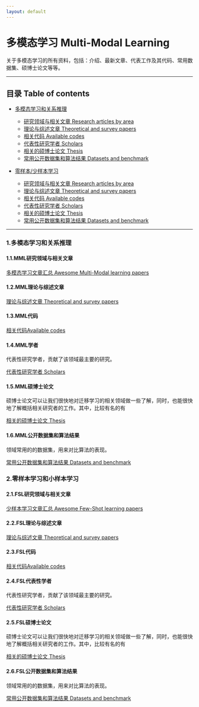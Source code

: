 ```yaml
---
layout: default
---
```


# 多模态学习 Multi-Modal Learning

关于多模态学习的所有资料，包括：介绍、最新文章、代表工作及其代码、常用数据集、硕博士论文等等。

_ _ _

## 目录 Table of contents

* [多模态学习和关系推理](#1多模态学习和关系推理)
	* [研究领域与相关文章 Research articles by area](#11mml研究领域与相关文章)
	* [理论与综述文章 Theoretical and survey papers](#12mml理论与综述文章)
	* [相关代码 Available codes](#13mml代码)
	* [代表性研究学者 Scholars](#14mml学者)
	* [相关的硕博士论文 Thesis](#15mml硕博士论文)
	* [常用公开数据集和算法结果 Datasets and benchmark](16#mml公开数据集和算法结果)

* [零样本/少样本学习](#2fslearning)
	* [研究领域与相关文章 Research articles by area](#21fsl研究领域与相关文章)
	* [理论与综述文章 Theoretical and survey papers](#22fsl理论与综述)
	* [相关代码 Available codes](#23fsl代码)
	* [代表性研究学者 Scholars](#24fsl代表性学者)
	* [相关的硕博士论文 Thesis](#25fsl硕博士论文)
	* [常用公开数据集和算法结果 Datasets and benchmark](26#fsl数据集)

- - -

### 1.多模态学习和关系推理

#### 1.1.MML研究领域与相关文章
[多模态学习文章汇总 Awesome Multi-Modal learning papers](https://github.com/dragon9001/MMG-page/blob/master/docs/mml_awesome_paper.md)

#### 1.2.MML理论与综述文章
[理论与综述文章 Theoretical and survey papers](https://github.com/dragon9001/MMG-page/blob/master/docs/mml_survey.md)

#### 1.3.MML代码

[相关代码Available codes](https://github.com/dragon9001/MMG-page/blob/master/docs/mml_code.md)

#### 1.4.MML学者

代表性研究学者，贡献了该领域最主要的研究。

[代表性研究学者 Scholars](https://github.com/dragon9001/MMG-page/blob/master/docs/mml_scholar.md)

#### 1.5.MML硕博士论文

硕博士论文可以让我们很快地对迁移学习的相关领域做一些了解，同时，也能很快地了解概括相关研究者的工作。其中，比较有名的有

[相关的硕博士论文 Thesis](https://github.com/dragon9001/MMG-page/blob/master/docs/mml_thesis.md)

#### 1.6.MML公开数据集和算法结果

领域常用的的数据集，用来对比算法的表现。

[常用公开数据集和算法结果 Datasets and benchmark](https://github.com/dragon9001/MMG-page/blob/master/docs/mml_dataset.md)


### 2.零样本学习和小样本学习

#### 2.1.FSL研究领域与相关文章
[少样本学习文章汇总 Awesome Few-Shot learning papers](https://github.com/dragon9001/MMG-page/blob/master/docs/fsl_awesome_paper.md)

#### 2.2.FSL理论与综述文章

[理论与综述文章 Theoretical and survey papers](https://github.com/dragon9001/MMG-page/blob/master/docs/fsl_survey.md)

#### 2.3.FSL代码

[相关代码Available codes](https://github.com/jindongwang/transferlearning/tree/master/code)

#### 2.4.FSL代表性学者

代表性研究学者，贡献了该领域最主要的研究。

[代表性研究学者 Scholars](https://github.com/dragon9001/MMG-page/blob/master/docs/fsl_scholar.md)

#### 2.5.FSL硕博士论文

硕博士论文可以让我们很快地对迁移学习的相关领域做一些了解，同时，也能很快地了解概括相关研究者的工作。其中，比较有名的有

[相关的硕博士论文 Thesis](https://github.com/dragon9001/MMG-page/blob/master/docs/fsl_thesis.md)

#### 2.6.FSL公开数据集和算法结果

领域常用的的数据集，用来对比算法的表现。

[常用公开数据集和算法结果 Datasets and benchmark](https://github.com/dragon9001/MMG-page/blob/master/docs/fsl_data.md)




<!--
- - -

### 1.简介

- 简介文字资料

	- 清华大学龙明盛老师的深度迁移学习报告：[PPT(三星研究院)](http://ise.thss.tsinghua.edu.cn/~mlong/doc/transfer-learning-talk.pdf)、[PPT(Google China)](http://ise.thss.tsinghua.edu.cn/~mlong/doc/deep-transfer-learning-talk.pdf)

- - -

### 2.迁移学习研究领域与相关文章

Related articles by research areas:

- [强化迁移学习 Transfer Learning with Reinforcement Learning](https://github.com/jindongwang/transferlearning/blob/master/doc/awesome_paper.md#强化迁移学习)

- [应用 Applications](https://github.com/jindongwang/transferlearning/blob/master/doc/awesome_paper.md#应用)
	- [迁移学习用于行为识别 Transfer learning for activity recognition](https://github.com/jindongwang/activityrecognition/blob/master/notes/%E8%BF%81%E7%A7%BB%E5%AD%A6%E4%B9%A0%E7%94%A8%E4%BA%8E%E8%A1%8C%E4%B8%BA%E8%AF%86%E5%88%AB.md)

- - -

### 3.理论与综述文章

_ _ _

### 4.代码

_ _ _

### 5.代表性研究学者

**全部列表以及代表工作性见[这里](https://github.com/jindongwang/transferlearning/blob/master/doc/scholar_TL.md)**

- [Mingsheng Long](http://ise.thss.tsinghua.edu.cn/~mlong/)：中文名龙明盛，清华大学博士，现任清华大学助理教授、博士生导师。[[Google scholar](https://scholar.google.com/citations?view_op=search_authors&mauthors=mingsheng+long&hl=zh-CN&oi=ao)]

_ _ _

### 6.相关的硕博士论文

硕博士论文可以让我们很快地对迁移学习的相关领域做一些了解，同时，也能很快地了解概括相关研究者的工作。其中，比较有名的有

- 2016 Baochen Sun的[Correlation Alignment for Domain Adaptation](http://www.cs.uml.edu/~bsun/papers/baochen_phd_thesis.pdf)

- - -

### 7.公开数据集及实验结果

迁移学习领域有一些公开的数据集，用来对比算法的表现。

- [这里](https://github.com/jindongwang/transferlearning/blob/master/doc/dataset.md)整理了常用的公开数据集
- [这里](https://github.com/jindongwang/transferlearning/blob/master/doc/benchmark.md)整理汇总了一些已发表的文章在这些数据集上的实验结果。

Please see [HERE](https://github.com/jindongwang/transferlearning/blob/master/doc/dataset.md) for the popular transfer learning datasets and [HERE](https://github.com/jindongwang/transferlearning/blob/master/doc/benchmark.md) for some benchmark results.



> ***[文章版权声明]这个仓库是我开源到Github上的，可以遵守相关的开源协议进行使用。这个仓库中包含有很多研究者的论文、硕博士论文等，都来源于在网上的下载，仅作为学术研究使用。我对其中一些文章都写了自己的浅见，希望能很好地帮助理解。这些文章的版权属于相应的出版社。如果作者或出版社有异议，请联系我进行删除。一切都是为了更好地学术！***-->
